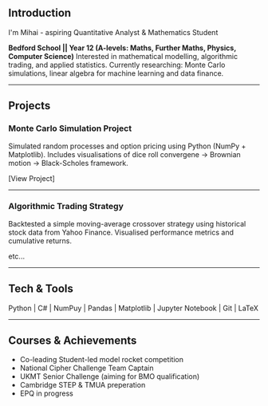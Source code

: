 ## Introduction

I'm Mihai - aspiring Quantitative Analyst & Mathematics Student

**Bedford School || Year 12
(A-levels: Maths, Further Maths, Physics, Computer Science)**
Interested in mathematical modelling, algorithmic trading, and applied statistics.
Currently researching: Monte Carlo simulations, linear algebra for machine learning and data finance.

---

## Projects

### Monte Carlo Simulation Project
Simulated random processes and option pricing using Python (NumPy + Matplotlib).
Includes visualisations of dice roll convergene -> Brownian motion -> Black-Scholes framework.

[View Project] 

---

### Algorithmic Trading Strategy
Backtested a simple moving-average crossover strategy using historical stock data from Yahoo Finance. Visualised performance metrics and cumulative returns.

etc...

---

## Tech & Tools
Python | C# | NumPuy | Pandas | Matplotlib | Jupyter Notebook | Git | LaTeX 

---

## Courses & Achievements
- Co-leading Student-led model rocket competition
- National Cipher Challenge Team Captain
- UKMT Senior Challenge (aiming for BMO qualification)
- Cambridge STEP & TMUA preperation
- EPQ in progress
